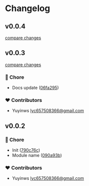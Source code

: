 # Changelog


## v0.0.4

[compare changes](https://github.com/yuyinws/chrome-devtools-embedded/compare/v0.0.3...v0.0.4)

## v0.0.3

[compare changes](https://github.com/yuyinws/chrome-devtools-embedded/compare/v0.0.2...v0.0.3)

### 🏡 Chore

- Docs update ([06fa295](https://github.com/yuyinws/chrome-devtools-embedded/commit/06fa295))

### ❤️ Contributors

- Yuyinws <lyc657508366@gmail.com>

## v0.0.2


### 🏡 Chore

- Init ([790c76c](https://github.com/yuyinws/chrome-devtools-embedded/commit/790c76c))
- Module name ([090a93b](https://github.com/yuyinws/chrome-devtools-embedded/commit/090a93b))

### ❤️ Contributors

- Yuyinws <lyc657508366@gmail.com>

